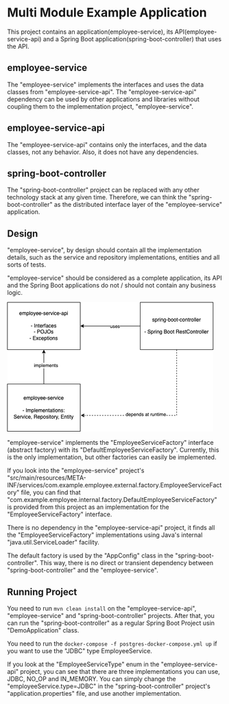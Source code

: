 Multi Module Example Application 
=================

This project contains an application(employee-service), its API(employee-service-api) and a 
Spring Boot application(spring-boot-controller) that uses the API.

## employee-service

The "employee-service" implements the interfaces and uses the data classes from "employee-service-api". 
The "employee-service-api" dependency can be used by other applications and libraries without coupling 
them to the implementation project, "employee-service".

## employee-service-api

The "employee-service-api" contains only the interfaces, and the data classes, not any behavior. 
Also, it does not have any dependencies.   

## spring-boot-controller

The "spring-boot-controller" project can be replaced with any other technology stack at any given time. 
Therefore, we can think the "spring-boot-controller" as the distributed interface layer of the 
"employee-service" application.


## Design
 
"employee-service", by design should contain all the implementation details, such as the service and 
repository implementations, entities and all sorts of tests.

"employee-service" should be considered as a complete application, its API and the Spring Boot applications 
do not / should not contain any business logic.

![Dependency Diagram](https://raw.githubusercontent.com/canmogol/multi-module-example/main/docs/Multi%20Module%20Project%20Diagram.png)

"employee-service" implements the "EmployeeServiceFactory" interface (abstract factory) with 
its "DefaultEmployeeServiceFactory". Currently, this is the only implementation, but other factories can easily
be implemented. 

If you look into the "employee-service" project's 
"src/main/resources/META-INF/services/com.example.employee.external.factory.EmployeeServiceFactory" file, you can find
that "com.example.employee.internal.factory.DefaultEmployeeServiceFactory" is provided from this project as an 
implementation for the "EmployeeServiceFactory" interface.

There is no dependency in the "employee-service-api" project, it finds all the "EmployeeServiceFactory" 
implementations using Java's internal "java.util.ServiceLoader" facility.  

The default factory is used by the "AppConfig" class in the "spring-boot-controller". This way, there is no direct or
transient dependency between "spring-boot-controller" and the "employee-service".
 

## Running Project

You need to run `mvn clean install` on the "employee-service-api", "employee-service" and "spring-boot-controller" projects. 
After that, you can run the "spring-boot-controller" as a regular Spring Boot Project usin "DemoApplication" class.

You need to run the `docker-compose -f postgres-docker-compose.yml up` if you want to use the "JDBC" type EmployeeService. 

If you look at the "EmployeeServiceType" enum in the "employee-service-api" project, you can see that there are three implementations
you can use,  JDBC, NO_OP and IN_MEMORY. You can simply change the "employeeService.type=JDBC" in the "spring-boot-controller" 
project's "application.properties" file, and use another implementation.
